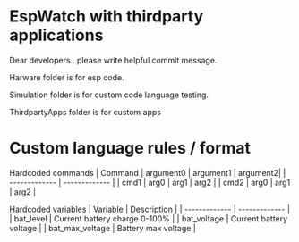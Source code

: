 # EspWatch with thirdparty applications

Dear developers.. please write helpful commit message.

Harware folder is for esp code.

Simulation folder is for custom code language testing.

ThirdpartyApps folder is for custom apps


# Custom language rules / format

Hardcoded commands
| Command  | argument0  | argument1  | argument2|
| ------------- | ------------- |
| cmd1 | arg0  | arg1  | arg2  |
| cmd2 | arg0  | arg1  | arg2  |

Hardcoded variables
| Variable  | Description  |
| ------------- | ------------- |
| bat_level  | Current battery charge 0-100% |
| bat_voltage  | Current battery voltage  |
| bat_max_voltage  | Battery max voltage  |